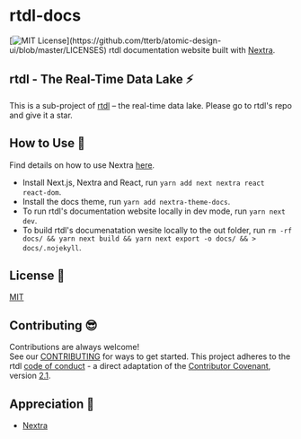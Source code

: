 # rtdl-docs
[![MIT License](https://img.shields.io/apm/l/atomic-design-ui.svg?)](https://github.com/tterb/atomic-design-ui/blob/master/LICENSES)  
rtdl documentation website built with [Nextra](https://nextra.vercel.app/).

## rtdl - The Real-Time Data Lake ⚡️
This is a sub-project of [rtdl](https://github.com/realtimedatalake/rtdl) – the real-time 
data lake. Please go to rtdl's repo and give it a star.

## How to Use 🌱
Find details on how to use Nextra [here](https://nextra.vercel.app/).  
  * Install Next.js, Nextra and React, run `yarn add next nextra react react-dom`.
  * Install the docs theme, run `yarn add nextra-theme-docs`.
  * To run rtdl's documentation website locally in dev mode, run `yarn next dev`.
  * To build rtdl's documenatation wesite locally to the out folder, run `rm -rf docs/ && yarn next build && yarn next export -o docs/ && > docs/.nojekyll`.

## License 🤝
[MIT](./LICENSE)

## Contributing 😎
Contributions are always welcome!  
See our [CONTRIBUTING](./CONTRIBUTING.md) for ways to get started. 
This project adheres to the rtdl [code of conduct](./CODE_OF_CONDUCT.md) - a 
direct adaptation of the [Contributor Covenant](https://www.contributor-covenant.org/), 
version [2.1](https://www.contributor-covenant.org/version/2/1/code_of_conduct.html).

## Appreciation 🙏
  * [Nextra](https://nextra.vercel.app/)
